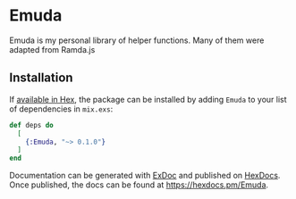 # Emuda

Emuda is my personal library of helper functions. Many of them were adapted from Ramda.js

## Installation

If [available in Hex](https://hex.pm/docs/publish), the package can be installed
by adding `Emuda` to your list of dependencies in `mix.exs`:

```elixir
def deps do
  [
    {:Emuda, "~> 0.1.0"}
  ]
end
```

Documentation can be generated with [ExDoc](https://github.com/elixir-lang/ex_doc)
and published on [HexDocs](https://hexdocs.pm). Once published, the docs can
be found at <https://hexdocs.pm/Emuda>.

